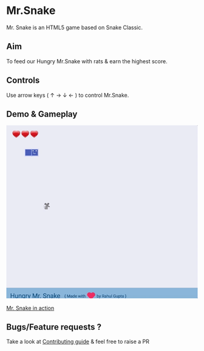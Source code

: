 # Mr.Snake
Mr. Snake is an HTML5 game based on Snake Classic.

## Aim
To feed our Hungry Mr.Snake with rats & earn the highest score. 

## Controls
Use arrow keys ( &uarr; &rarr; &darr; &larr; ) to control Mr.Snake.

## Demo & Gameplay
![Demo](./snake_demo.gif)

[Mr. Snake in action](http://pezcoder.github.io/Mr.Snake/snake.html)

## Bugs/Feature requests ?
Take a look at [Contributing guide](./contributing.md) & feel free to raise a PR

